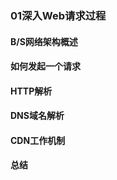 ### 01深入Web请求过程
>
#### B/S网络架构概述
>
#### 如何发起一个请求
>
#### HTTP解析
>
#### DNS域名解析
>
#### CDN工作机制
>
#### 总结
>